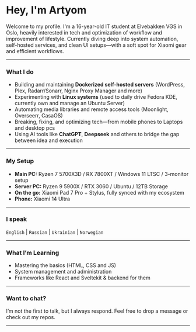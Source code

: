 # Hey, I'm Artyom

Welcome to my profile. I'm a 16-year-old IT student at Elvebakken VGS in Oslo, heavily interested in tech and optimization of workflow and improvement of lifestyle. Currently diving deep into system automation, self-hosted services, and clean UI setups—with a soft spot for Xiaomi gear and efficient workflows.

---

### What I do
- Building and maintaining **Dockerized self-hosted servers** (WordPress, Plex, Radarr/Sonarr, Nginx Proxy Manager and more)
- Experimenting with **Linux systems** (used to daily drive Fedora KDE, currently own and manage an Ubuntu Server)
- Automating media libraries and remote access tools (Moonlight, Overseerr, CasaOS)
- Breaking, fixing, and optimizing tech—from mobile phones to Laptops and desktop pcs
- Using AI tools like **ChatGPT**, **Deepseek** and others to bridge the gap between idea and execution

---

### My Setup
- **Main PC:** Ryzen 7 5700X3D / RX 7800XT / Windows 11 LTSC / 3-monitor setup  
- **Server PC:** Ryzen 9 5900X / RTX 3060 / Ubuntu / 12TB Storage  
- **On the go:** Xiaomi Pad 7 Pro + Stylus, fully synced with my ecosystem  
- **Phone:** Xiaomi 14 Ultra

---

### I speak  
`English` | `Russian` | `Ukrainian` | `Norwegian`

---

### What I’m Learning
- Mastering the basics (HTML, CSS and JS)
- System management and administration
- Frameworks like React and Sveltekit & backend for them

---

### Want to chat?
I’m not the first to talk, but I always respond. Feel free to drop a message or check out my repos.

---
